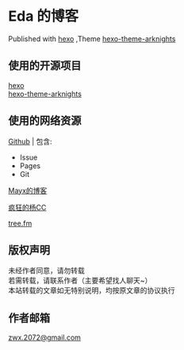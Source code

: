 <h1 id="Eda-的博客"><a href="#Eda-的博客" class="headerlink" title="Eda 的博客"></a>Eda 的博客</h1><p>Published with <a href="https://github.com/hexojs/hexo">hexo</a> ,Theme  <a href="https://github.com/Yue-plus/hexo-theme-arknights">hexo-theme-arknights</a></p>
<h2 id="使用的开源项目"><a href="#使用的开源项目" class="headerlink" title="使用的开源项目"></a>使用的开源项目</h2><p><a href="https://github.com/hexojs/hexo">hexo</a><br><a href="https://github.com/Yue-plus/hexo-theme-arknights">hexo-theme-arknights</a></p>
<h2 id="使用的网络资源"><a href="#使用的网络资源" class="headerlink" title="使用的网络资源"></a>使用的网络资源</h2><p><a href="https://github.com/">Github</a> | 包含:</p>
<ul>
<li>Issue</li>
<li>Pages</li>
<li>Git</li>
</ul>
<p><a href="https://mabbs.github.io/">Mayx的博客</a>  </p>
<p><a href="http://yancy77.top/">疯狂的杨CC</a>  </p>
<p><a href="https://www.tree.fm/forest/39">tree.fm</a> </p>
<h2 id="版权声明"><a href="#版权声明" class="headerlink" title="版权声明"></a>版权声明</h2><p>未经作者同意，请勿转载<br>若需转载，请联系作者（主要希望找人聊天~）<br>本站转载的文章如无特别说明，均按原文章的协议执行</p>
<h2 id="作者邮箱"><a href="#作者邮箱" class="headerlink" title="作者邮箱"></a>作者邮箱</h2><p><a href="mailto:&#x7a;&#x77;&#x78;&#x2e;&#x32;&#48;&#55;&#50;&#x40;&#x67;&#x6d;&#x61;&#105;&#x6c;&#46;&#99;&#x6f;&#109;">&#x7a;&#x77;&#x78;&#x2e;&#x32;&#48;&#55;&#50;&#x40;&#x67;&#x6d;&#x61;&#105;&#x6c;&#46;&#99;&#x6f;&#109;</a></p>